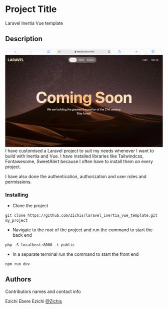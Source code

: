 # Project Title

Laravel Inertia Vue template

## Description
<img src="laravel_inertia_vue_template.png">
I have customised a Laravel project to suit my needs whenever I want to build with Inertia and Vue. I have installed libraries like Tailwindcss, Fontawesome, SweetAlert because I often have to install them on every project.

I have also done the authentication, authorization and user roles and permissions.

### Installing

* Clone the project
```
git clone https://github.com/Zichis/laravel_inertia_vue_template.git my_project
```
* Navigate to the root of the project and run the command to start the back end
```
php -S localhost:8000 -t public
```

* In a separate terminal run the command to start the front end
```
npm run dev
```

## Authors

Contributors names and contact info

Ezichi Ebere Ezichi
[@Zichis](https://twitter.com/Zichis)